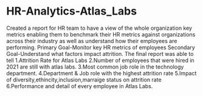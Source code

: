 # HR-Analytics-Atlas_Labs
Created a report for HR team to have a view of the whole organization key metrics enabling them to benchmark their 
HR metrics against organizations across their industry as well as understand how their employees are performing.
Primary Goal-Monitor key HR metrics of employees
Secondary Goal-Understand what factors impact attrition.
The final report was able to tell
1.Attrition Rate for Atlas Labs
2.Number of employees that were hired in 2021 are still with atlas labs.
3.Most common job role in the technology department.
4.Department & Job role with the highest attrition rate
5.Impact of diversity,ethincity,inclusion,marraige status on attrition rate
6.Performance and detail of every employee in Atlas Labs.
